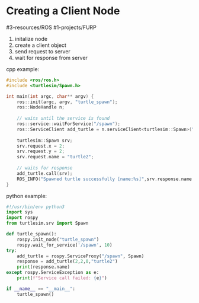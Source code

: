 # Creating a Client Node
#3-resources/ROS #1-projects/FURP 

1. initalize node
2. create a client object
3. send request to server
4. wait for response from server

cpp example:
```cpp
#include <ros/ros.h>
#include <turtlesim/Spawn.h>

int main(int argc, char** argv) {
	ros::init(argc, argv, "turtle_spawn");
	ros::NodeHandle n;
	
	// waits until the service is found
	ros::service::waitForService("/spawn");
	ros::ServiceClient add_turtle = n.serviceClient<turtlesim::Spawn>("/spawn");
	
	turtlesim::Spawn srv;
	srv.request.x = 2;
	srv.request.y = 2;
	srv.request.name = "turtle2";
	
	// waits for response
	add_turtle.call(srv);
	ROS_INFO("Spawned turtle successfully [name:%s]",srv.response.name.c_str());
}
```


python example:
```python
#!/usr/bin/env python3
import sys
import rospy
from turtlesim.srv import Spawn

def turtle_spawn():
	rospy.init_node("turtle_spawn")
	rospy.wait_for_service('/spawn', 10)
try:
	add_turtle = rospy.ServiceProxy("/spawn", Spawn)
	response = add_turtle(2,2,0,"turtle2")
	print(response.name)
except rospy.ServiceException as e:
	print(f"Service call failed: {e}")

if __name__ == "__main__":
	turtle_spawn()
```
